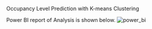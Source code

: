 Occupancy Level Prediction with K-means Clustering

Power BI report of Analysis is shown below.
![power_bi]([https://github.com/SananSuleymanov/Occupancy_Analysis_Kmeans/blob/e8fdeecc997d8d574f93d8d67218ed6a89a5c1df/Occupancy_Vis.jpg])
